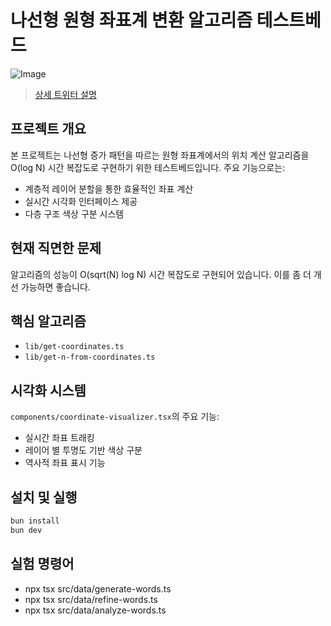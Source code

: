 # 나선형 원형 좌표계 변환 알고리즘 테스트베드

![Image](https://pbs.twimg.com/media/GkRclL2WwAAJmwy?format=jpg&name=large)

> [상세 트위터 설명](https://x.com/hmmhmm_hm/status/1890693943710396921)

## 프로젝트 개요

본 프로젝트는 나선형 증가 패턴을 따르는 원형 좌표계에서의 위치 계산 알고리즘을 O(log N) 시간 복잡도로 구현하기 위한 테스트베드입니다. 주요 기능으로는:

- 계층적 레이어 분할을 통한 효율적인 좌표 계산
- 실시간 시각화 인터페이스 제공
- 다층 구조 색상 구분 시스템

## 현재 직면한 문제

알고리즘의 성능이 O(sqrt(N) log N) 시간 복잡도로 구현되어 있습니다. 이를 좀 더 개선 가능하면 좋습니다.

## 핵심 알고리즘

- `lib/get-coordinates.ts`
- `lib/get-n-from-coordinates.ts`

## 시각화 시스템

`components/coordinate-visualizer.tsx`의 주요 기능:

- 실시간 좌표 트래킹
- 레이어 별 투명도 기반 색상 구분
- 역사적 좌표 표시 기능

## 설치 및 실행

```bash
bun install
bun dev
```

## 실험 명령어

- npx tsx src/data/generate-words.ts
- npx tsx src/data/refine-words.ts
- npx tsx src/data/analyze-words.ts
